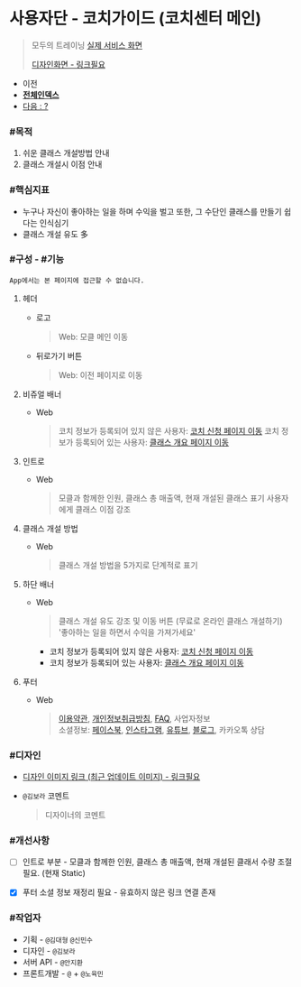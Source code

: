 # 사용자단 - 코치가이드 (코치센터 메인)

> 모두의 트레이닝 [실제 서비스 화면](www.modooclass.net/class/center)
>
> [디자인화면 - 링크필요]() 



- 이전      
- [**전체인덱스**](../README.md)     
- [다음 : ?]()



### **#목적**

1. 쉬운 클래스 개설방법 안내
2. 클래스 개설시 이점 안내



### #핵심지표

- 누구나 자신이 좋아하는 일을 하며 수익을 벌고 또한, 그 수단인 클래스를 만들기 쉽다는 인식심기
- 클래스 개설 유도 多



### **#구성 - #기능**
```App에서는 본 페이지에 접근할 수 없습니다.```

1. 헤더 

   - 로고

     > Web: 모클 메인 이동

   - 뒤로가기 버튼

     > Web: 이전 페이지로 이동

2. 비쥬얼 배너

   - Web

     > 코치 정보가 등록되어 있지 않은 사용자: [코치 신청 페이지 이동](www.modooclass.net/class/user/coach_propose)
     > 코치 정보가 등록되어 있는 사용자: [클래스 개요 페이지 이동](www.modooclass.net/class/user/class_create)

3. 인트로

   - Web

     > 모클과 함께한 인원, 클래스 총 매출액, 현재 개설된 클래스 표기
     > 사용자에게 클래스 이점 강조

4. 클래스 개설 방법

   - Web

     > 클래스 개설 방법을 5가지로 단계적로 표기
     
5. 하단 배너

   - Web

     > 클래스 개설 유도 강조 및 이동 버튼 (무료로 온라인 클래스 개설하기)
     > '좋아하는 일을 하면서 수익을 가져가세요'
        - 코치 정보가 등록되어 있지 않은 사용자: [코치 신청 페이지 이동](www.modooclass.net/class/user/coach_propose)
        - 코치 정보가 등록되어 있는 사용자: [클래스 개요 페이지 이동](www.modooclass.net/class/user/class_create)

6. 푸터

    - Web

      > [이용약관](www.modooclass.net/app/customer/agreement), [개인정보취급방침](www.modooclass.net/app/customer/policy), [FAQ](www.modooclass.net/modoo/faq), 사업자정보<br />
      > 소셜정보: [페이스북](www.facebook.com/모두의-트레이닝-104879130045273/), [인스타그램](https://www.instagram.com/modootraining/), [유튜브](https://www.youtube.com/channel/UCQ9WEzhuxE4UR69Ku4kQVSA), [블로그](https://blog.naver.com/enfit), 카카오톡 상담



### **#디자인**

- [디자인 이미지 링크 (최근 업데이트 이미지) - 링크필요]()

- `@김보라`  코멘트

  > 디자이너의 코멘트



### #개선사항

- [ ] 인트로 부분 - 모클과 함께한 인원, 클래스 총 매출액, 현재 개설된 클래서 수량 조절 필요. (현재 Static)
- [x] 푸터 소셜 정보 재정리 필요 - 유효하지 않은 링크 연결 존재



### **#작업자**

- 기획 - `@김대형` `@신민수`
- 디자인 - `@김보라`
- 서버 API - `@안지환`
- 프론트개발 - `@`  + `@노육민`
